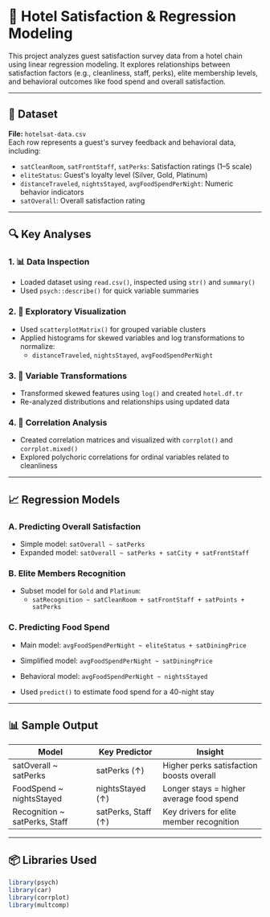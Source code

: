 # 🏨 Hotel Satisfaction & Regression Modeling

This project analyzes guest satisfaction survey data from a hotel chain using linear regression modeling. It explores relationships between satisfaction factors (e.g., cleanliness, staff, perks), elite membership levels, and behavioral outcomes like food spend and overall satisfaction.

---

## 📂 Dataset

**File:** `hotelsat-data.csv`  
Each row represents a guest's survey feedback and behavioral data, including:
- `satCleanRoom`, `satFrontStaff`, `satPerks`: Satisfaction ratings (1–5 scale)
- `eliteStatus`: Guest's loyalty level (Silver, Gold, Platinum)
- `distanceTraveled`, `nightsStayed`, `avgFoodSpendPerNight`: Numeric behavior indicators
- `satOverall`: Overall satisfaction rating

---

## 🔍 Key Analyses

### 1. 📊 Data Inspection
- Loaded dataset using `read.csv()`, inspected using `str()` and `summary()`
- Used `psych::describe()` for quick variable summaries

### 2. 📐 Exploratory Visualization
- Used `scatterplotMatrix()` for grouped variable clusters
- Applied histograms for skewed variables and log transformations to normalize:
  - `distanceTraveled`, `nightsStayed`, `avgFoodSpendPerNight`

### 3. 🔁 Variable Transformations
- Transformed skewed features using `log()` and created `hotel.df.tr`
- Re-analyzed distributions and relationships using updated data

### 4. 🔄 Correlation Analysis
- Created correlation matrices and visualized with `corrplot()` and `corrplot.mixed()`
- Explored polychoric correlations for ordinal variables related to cleanliness

---

## 📈 Regression Models

### A. Predicting Overall Satisfaction
- Simple model: `satOverall ~ satPerks`
- Expanded model: `satOverall ~ satPerks + satCity + satFrontStaff`

### B. Elite Members Recognition
- Subset model for `Gold` and `Platinum`:
  - `satRecognition ~ satCleanRoom + satFrontStaff + satPoints + satPerks`

### C. Predicting Food Spend
- Main model: `avgFoodSpendPerNight ~ eliteStatus + satDiningPrice`
- Simplified model: `avgFoodSpendPerNight ~ satDiningPrice`
- Behavioral model: `avgFoodSpendPerNight ~ nightsStayed`

- Used `predict()` to estimate food spend for a 40-night stay

---

## 📊 Sample Output

| Model                          | Key Predictor        | Insight                                  |
|-------------------------------|----------------------|------------------------------------------|
| satOverall ~ satPerks         | satPerks (↑)         | Higher perks satisfaction boosts overall |
| FoodSpend ~ nightsStayed      | nightsStayed (↑)     | Longer stays = higher average food spend |
| Recognition ~ satPerks, Staff | satPerks, Staff (↑)  | Key drivers for elite member recognition |

---

## 📦 Libraries Used

```r
library(psych)
library(car)
library(corrplot)
library(multcomp)

